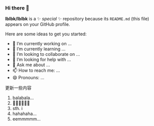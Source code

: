 ### Hi there 👋

**lblbk/lblbk** is a ✨ _special_ ✨ repository because its `README.md` (this file) appears on your GitHub profile.

Here are some ideas to get you started:

- 🔭 I’m currently working on ...
- 🌱 I’m currently learning ...
- 👯 I’m looking to collaborate on ...
- 🤔 I’m looking for help with ...
- 💬 Ask me about ...
- 📫 How to reach me: ...
- 😄 Pronouns: ...

更新一些内容

1. balabala...
2. 🧑‍💻🧑‍💻🧑‍💻
3. sth. i
4. hahahaha...
5. eemmmmm...
